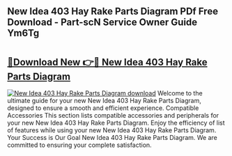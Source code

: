 ## New Idea 403 Hay Rake Parts Diagram PDf Free Download - Part-scN Service Owner Guide Ym6Tg

# <h2><a href="http://dfqffa.blite.top/?on=New+Idea+403+Hay+Rake+Parts+Diagram">🔗Download New 👉🔴 New Idea 403 Hay Rake Parts Diagram</a></h2>

[![New Idea 403 Hay Rake Parts Diagram download](https://i.imgur.com/lujVjoI.png)](http://dfqffa.blite.top/?on=New+Idea+403+Hay+Rake+Parts+Diagram)
Welcome to the ultimate guide for your new New Idea 403 Hay Rake Parts Diagram, designed to ensure a smooth and efficient experience. Compatible Accessories This section lists compatible accessories and peripherals for your new New Idea 403 Hay Rake Parts Diagram. Enjoy the efficiency of list of features while using your new New Idea 403 Hay Rake Parts Diagram. Your Success is Our Goal New Idea 403 Hay Rake Parts Diagram. We are committed to ensuring your complete satisfaction.
